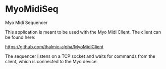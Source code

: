 MyoMidiSeq
==========

Myo Midi Sequencer

This application is meant to be used with the Myo Midi Client.
The client can be found here:

https://github.com/thalmic-alpha/MyoMidiClient

The sequencer listens on a TCP socket and waits for commands 
from the client, which is connected to the Myo device.
